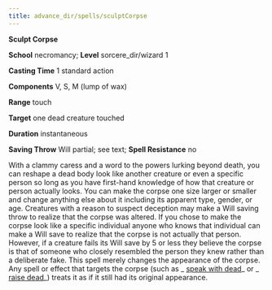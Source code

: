 ```yaml
---
title: advance_dir/spells/sculptCorpse
---
```

 **Sculpt Corpse**

**School** necromancy; **Level** sorcere_dir/wizard 1

**Casting Time** 1 standard action

**Components** V, S, M (lump of wax)

**Range** touch

**Target** one dead creature touched

**Duration** instantaneous

**Saving Throw** Will partial; see text; **Spell Resistance** no

With a clammy caress and a word to the powers lurking beyond death, you can reshape a dead body look like another creature or even a specific person so long as you have first-hand knowledge of how that creature or person actually looks. You can make the corpse one size larger or smaller and change anything else about it including its apparent type, gender, or age. Creatures with a reason to suspect deception may make a Will saving throw to realize that the corpse was altered. If you chose to make the corpse look like a specific individual anyone who knows that individual can make a Will save to realize that the corpse is not actually that person. However, if a creature fails its Will save by 5 or less they believe the corpse is that of someone who closely resembled the person they knew rather than a deliberate fake. This spell merely changes the appearance of the corpse. Any spell or effect that targets the corpse (such as _ [speak with dead](../../spell_dir/speakWithDead#_speak-with-dead)_ or _ [raise dead](../../spell_dir/raiseDead#_raise-dead)_) treats it as if it still had its original appearance.

